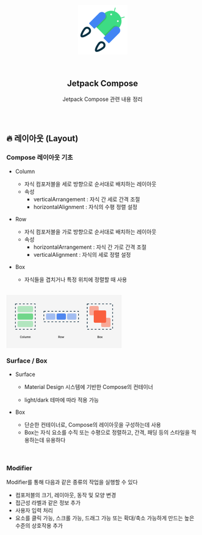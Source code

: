 <div align="center">
  <p>
    <img src="../README.assets/jetpack-hero.png">
  </p>
  <br>
  <h2>Jetpack Compose</h2>
  <p>Jetpack Compose 관련 내용 정리</p>
  <br>
  <br>
</div>




## 🔥 레이아웃 (Layout)

### Compose 레이아웃 기초

- Column
  - 자식 컴포저블을 세로 방향으로 순서대로 배치하는 레이아웃
  - 속성
    - verticalArrangement : 자식 간 세로 간격 조절
    - horizontalAlignment : 자식의 수평 정렬 설정

- Row
  - 자식 컴포저블을 가로 방향으로 순서대로 배치하는 레이아웃
  - 속성
    - horizontalArrangement : 자식 간 가로 간격 조절
    - verticalAlignment : 자식의 세로 정렬 설정

- Box
  - 자식들을 겹치거나 특정 위치에 정렬할 때 사용

<br>

<img src="../README.assets/layout.png" alt="layout" align="center" width="60%" />

<br>

### Surface / Box

- Surface

  - Material Design 시스템에 기반한 Compose의 컨테이너

  - light/dark 테마에 따라 적용 가능

- Box

  - 단순한 컨테이너로, Compose의 레이아웃을 구성하는데 사용
  - Box는 자식 요소를 수직 또는 수평으로 정렬하고, 간격, 패딩 등의 스타일을 적용하는데 유용하다

<br>

### Modifier

Modifier를 통해 다음과 같은 종류의 작업을 실행할 수 있다

- 컴포저블의 크기, 레이아웃, 동작 및 모양 변경
- 접근성 라벨과 같은 정보 추가
- 사용자 입력 처리
- 요소를 클릭 가능, 스크롤 가능, 드래그 가능 또는 확대/축소 가능하게 만드는 높은 수준의 상호작용 추가
